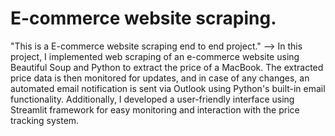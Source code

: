 # E-commerce website scraping.
"This is a E-commerce website scraping end to end project."
--> In this project, I implemented web scraping of an e-commerce website using Beautiful Soup and Python to extract the price of a MacBook. The extracted price data is then monitored for updates, and in case of any changes, an automated email notification is sent via Outlook using Python's built-in email functionality. Additionally, I developed a user-friendly interface using Streamlit framework for easy monitoring and interaction with the price tracking system.
